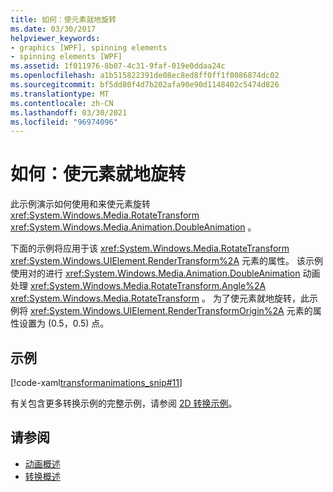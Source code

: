 ```yaml
---
title: 如何：使元素就地旋转
ms.date: 03/30/2017
helpviewer_keywords:
- graphics [WPF], spinning elements
- spinning elements [WPF]
ms.assetid: 1f011976-8b07-4c31-9faf-019e0ddaa24c
ms.openlocfilehash: a1b515822391de08ec8ed8ff0ff1f0086874dc02
ms.sourcegitcommit: bf5dd80f4d7b202afa90e90d1148402c5474d826
ms.translationtype: MT
ms.contentlocale: zh-CN
ms.lasthandoff: 03/30/2021
ms.locfileid: "96974096"
---
```

# <a name="how-to-make-an-element-spin-in-place"></a>如何：使元素就地旋转
此示例演示如何使用和来使元素旋转 <xref:System.Windows.Media.RotateTransform> <xref:System.Windows.Media.Animation.DoubleAnimation> 。  
  
 下面的示例将应用于该 <xref:System.Windows.Media.RotateTransform> <xref:System.Windows.UIElement.RenderTransform%2A> 元素的属性。 该示例使用对的进行 <xref:System.Windows.Media.Animation.DoubleAnimation> 动画处理 <xref:System.Windows.Media.RotateTransform.Angle%2A> <xref:System.Windows.Media.RotateTransform> 。 为了使元素就地旋转，此示例将 <xref:System.Windows.UIElement.RenderTransformOrigin%2A> 元素的属性设置为 (0.5，0.5) 点。  
  
## <a name="example"></a>示例  
 [!code-xaml[transformanimations_snip#11](~/samples/snippets/xaml/VS_Snippets_Wpf/transformanimations_snip/XAML/RotateAboutCenterExample.xaml#11)]  
  
 有关包含更多转换示例的完整示例，请参阅 [2D 转换示例](https://github.com/Microsoft/WPF-Samples/tree/master/Graphics/2DTransforms)。  
  
## <a name="see-also"></a>请参阅

- [动画概述](animation-overview.md)
- [转换概述](transforms-overview.md)
